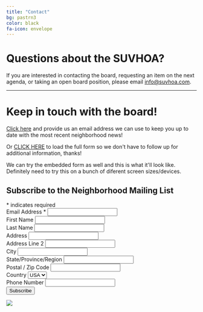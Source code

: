 ```yaml
---
title: "Contact"
bg: pastrn3
color: black
fa-icon: envelope
---
```


# Questions about the SUVHOA?
If you are interested in contacting the board, requesting an item on the next agenda, or taking an open board position, please email info@suvhoa.com.

----------

# Keep in touch with the board!
<a href="#" onclick="showPopup()">Click here</a> and provide us an email address we can use to keep you up to date with the most recent neighborhood news!

Or <a href="http://eepurl.com/ig6LYv" target="_blank" rel="noopener noreferrer">CLICK HERE</a> to load the full form so we don't have to follow up for additional information, thanks!

We can try the embedded form as well and this is what it'll look like. Definitely need to try this on a bunch of diferent screen sizes/devices.
<!-- Begin Mailchimp Signup Form -->
<div id="mc_embed_signup">
    <form action="https://suvhoa.us8.list-manage.com/subscribe/post?u=b023467486fe33771c02e00a7&amp;id=926d63e12f&amp;f_id=00e267e0f0" method="post" id="mc-embedded-subscribe-form" name="mc-embedded-subscribe-form" class="validate" target="_blank" novalidate>
        <div id="mc_embed_signup_scroll">
        <h2>Subscribe to the Neighborhood Mailing List</h2>
        <div class="indicates-required"><span class="asterisk">*</span> indicates required</div>
<div class="mc-field-group">
	<label for="mce-EMAIL">Email Address  <span class="asterisk">*</span>
</label>
	<input type="email" value="" name="EMAIL" class="required email" id="mce-EMAIL" required>
	<span id="mce-EMAIL-HELPERTEXT" class="helper_text"></span>
</div>
<div class="mc-field-group">
	<label for="mce-FNAME">First Name </label>
	<input type="text" value="" name="FNAME" class="" id="mce-FNAME">
	<span id="mce-FNAME-HELPERTEXT" class="helper_text"></span>
</div>
<div class="mc-field-group">
	<label for="mce-LNAME">Last Name </label>
	<input type="text" value="" name="LNAME" class="" id="mce-LNAME">
	<span id="mce-LNAME-HELPERTEXT" class="helper_text"></span>
</div>
<div class="mc-address-group">
	<div class="mc-field-group">
	    <label for="mce-ADDRESS-addr1">Address </label>
		<input type="text" value="" maxlength="70" name="ADDRESS[addr1]" id="mce-ADDRESS-addr1" class="">
	</div>
	<div class="mc-field-group">
	    <label for="mce-ADDRESS-addr2">Address Line 2</label>
		<input type="text" value="" maxlength="70" name="ADDRESS[addr2]" id="mce-ADDRESS-addr2">		
	</div>
	<div class="mc-address-fields-group">
		<div class="mc-field-group">
				<label for="mce-ADDRESS-city">City</label>
			<input type="text" value="" maxlength="40" name="ADDRESS[city]" id="mce-ADDRESS-city" class="">
		</div>
		<div class="mc-field-group">
				<label for="mce-ADDRESS-state">State/Province/Region</label>
		<input type="text" value="" maxlength="20" name="ADDRESS[state]" id="mce-ADDRESS-state" class="">
		</div>
		<div class="mc-field-group">
				<label for="mce-ADDRESS-zip">Postal / Zip Code</label>
			<input type="text" value="" maxlength="10" name="ADDRESS[zip]" id="mce-ADDRESS-zip" class="">
		</div>
	</div>
	<div class="mc-field-group">
	    <label for="mce-ADDRESS-country">Country</label>
		<select name="ADDRESS[country]" id="mce-ADDRESS-country" class=""><option value="164">USA</option></select>
	</div>
</div>
<div class="mc-field-group size1of2">
	<label for="mce-PHONE">Phone Number </label>
	<input type="text" name="PHONE" class="" value="" id="mce-PHONE">
	<span id="mce-PHONE-HELPERTEXT" class="helper_text"></span>
</div>
	<div id="mce-responses" class="clear foot">
		<div class="response" id="mce-error-response" style="display:none"></div>
		<div class="response" id="mce-success-response" style="display:none"></div>
	</div>    <!-- real people should not fill this in and expect good things - do not remove this or risk form bot signups-->
    <div style="position: absolute; left: -5000px;" aria-hidden="true"><input type="text" name="b_b023467486fe33771c02e00a7_926d63e12f" tabindex="-1" value=""></div>
        <div class="optionalParent">
                <input type="submit" value="Subscribe" name="subscribe" id="mc-embedded-subscribe" class="button">
                <p class="brandingLogo"><a href="http://eepurl.com/igaq0b" title="Mailchimp - email marketing made easy and fun"><img src="https://eep.io/mc-cdn-images/template_images/branding_logo_text_dark_dtp.svg"></a></p>
        </div>
    </div>
</form>
</div>
<script type='text/javascript' src='//s3.amazonaws.com/downloads.mailchimp.com/js/mc-validate.js'></script><script type='text/javascript'>(function($) {window.fnames = new Array(); window.ftypes = new Array();fnames[0]='EMAIL';ftypes[0]='email';fnames[1]='FNAME';ftypes[1]='text';fnames[2]='LNAME';ftypes[2]='text';fnames[3]='ADDRESS';ftypes[3]='address';fnames[4]='PHONE';ftypes[4]='phone';fnames[5]='BIRTHDAY';ftypes[5]='birthday';}(jQuery));var $mcj = jQuery.noConflict(true);</script>
<!--End mc_embed_signup-->